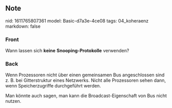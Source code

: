 ## Note
nid: 1611765807361
model: Basic-d7a3e-4ce08
tags: 04_koheraenz
markdown: false

### Front
Wann lassen sich <b>keine</b> <b>Snooping-Protokolle</b> verwenden?

### Back
Wenn Prozessoren nicht über einen gemeinsamen Bus angeschlossen
sind z. B. bei Gitterstruktur eines Netzwerks. Nicht alle
Prozessoren sehen dann, wenn Speicherzugriffe durchgeführt werden.
<div>
  Man könnte auch sagen, man kann die Broadcast-Eigenschaft von Bus
  nicht nutzen.
</div>
